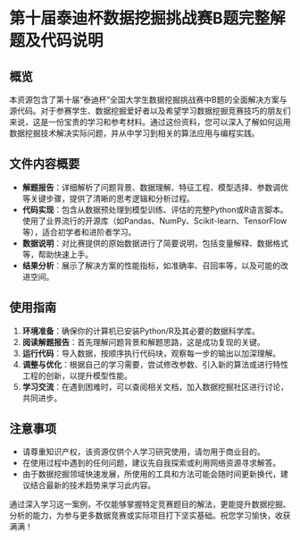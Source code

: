# 第十届泰迪杯数据挖掘挑战赛B题完整解题及代码说明

## 概览
本资源包含了第十届“泰迪杯”全国大学生数据挖掘挑战赛中B题的全面解决方案与源代码。对于参赛学生、数据挖掘爱好者以及希望学习数据挖掘竞赛技巧的朋友们来说，这是一份宝贵的学习和参考材料。通过这份资料，您可以深入了解如何运用数据挖掘技术解决实际问题，并从中学习到相关的算法应用与编程实践。

## 文件内容概要
- **解题报告**：详细解析了问题背景、数据理解、特征工程、模型选择、参数调优等关键步骤，提供了清晰的思考逻辑和分析过程。
- **代码实现**：包含从数据预处理到模型训练、评估的完整Python或R语言脚本。使用了业界流行的开源库（如Pandas、NumPy、Scikit-learn、TensorFlow等），适合初学者和进阶者学习。
- **数据说明**：对比赛提供的原始数据进行了简要说明，包括变量解释、数据格式等，帮助快速上手。
- **结果分析**：展示了解决方案的性能指标，如准确率、召回率等，以及可能的改进空间。

## 使用指南
1. **环境准备**：确保你的计算机已安装Python/R及其必要的数据科学库。
2. **阅读解题报告**：首先理解问题背景和解题思路，这是成功复现的关键。
3. **运行代码**：导入数据，按顺序执行代码块，观察每一步的输出以加深理解。
4. **调整与优化**：根据自己的学习需要，尝试修改参数、引入新的算法或进行特性工程的创新，以提升模型性能。
5. **学习交流**：在遇到困难时，可以查阅相关文档，加入数据挖掘社区进行讨论，共同进步。

## 注意事项
- 请尊重知识产权，该资源仅供个人学习研究使用，请勿用于商业目的。
- 在使用过程中遇到的任何问题，建议先自我探索或利用网络资源寻求解答。
- 由于数据挖掘领域快速发展，所使用的工具和方法可能会随时间更新换代，建议结合最新的技术趋势来学习此内容。

通过深入学习这一案例，不仅能够掌握特定竞赛题目的解法，更能提升数据挖掘、分析的能力，为参与更多数据竞赛或实际项目打下坚实基础。祝您学习愉快，收获满满！
